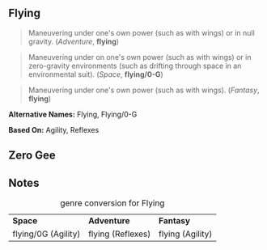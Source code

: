 Flying
------

> Maneuvering under one's own power (such as with wings) or in null
> gravity. (_Adventure_, __flying__)

> Maneuvering under on one's own power (such as with wings) or in
> zero-gravity environments (such as drifting through space in an
> environmental suit). (_Space_, __flying/0-G__)

> Maneuvering under one's own power (such as with wings). (_Fantasy_,
> __flying__)

__Alternative Names:__ <span title='Adventure & Fantasy'>Flying</span>, <span title='Space'>Flying/0-G</span>

__Based On:__ <span title='Space & Fantasy'>Agility</span>, <span title='Adventure'>Reflexes</span>

Zero Gee
--------

Notes
-----

<table>
<caption>genre conversion for Flying</caption>
<tr><td><strong>Space</strong></td><td><strong>Adventure</strong></td><td><strong>Fantasy</strong></td></tr>
<tr><td>flying/0G (Agility)</td><td>flying (Reflexes)</td><td>flying (Agility)</td></tr>
</table>
